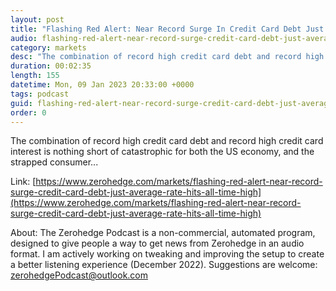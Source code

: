 ```yaml
---
layout: post
title: "Flashing Red Alert: Near Record Surge In Credit Card Debt Just As Rates Hit All Time High"
audio: flashing-red-alert-near-record-surge-credit-card-debt-just-average-rate-hits-all-time-high-0
category: markets
desc: "The combination of record high credit card debt and record high credit card interest is nothing short of catastrophic for both the US economy, and the strapped consumer..."
duration: 00:02:35
length: 155
datetime: Mon, 09 Jan 2023 20:33:00 +0000
tags: podcast
guid: flashing-red-alert-near-record-surge-credit-card-debt-just-average-rate-hits-all-time-high-0
order: 0
---
```

The combination of record high credit card debt and record high credit card interest is nothing short of catastrophic for both the US economy, and the strapped consumer...

Link: [https://www.zerohedge.com/markets/flashing-red-alert-near-record-surge-credit-card-debt-just-average-rate-hits-all-time-high](https://www.zerohedge.com/markets/flashing-red-alert-near-record-surge-credit-card-debt-just-average-rate-hits-all-time-high)

About: The Zerohedge Podcast is a non-commercial, automated program, designed to give people a way to get news from Zerohedge in an audio format.  I am actively working on tweaking and improving the setup to create a better listening experience (December 2022).  Suggestions are welcome: [zerohedgePodcast@outlook.com](mailto:zerohedgePodcast@outlook.com)